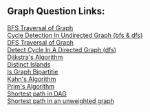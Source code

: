 ## Graph Question Links:

[BFS Traversal of Graph](https://www.naukri.com/code360/problems/bfs-in-graph_973002)<br>
[Cycle Detection In Undirected Graph (bfs & dfs)](https://www.naukri.com/code360/problems/cycle-detection-in-undirected-graph_1062670)<br>
[DFS Traversal of Graph](https://www.naukri.com/code360/problems/dfs-traversal_630462)<br>
[Detect Cycle In A Directed Graph (dfs)](https://www.naukri.com/code360/problems/detect-cycle-in-a-directed-graph_1062626?leftPanelTabValue=PROBLEM)<br>
[Dijkstra's Algorithm](https://www.naukri.com/code360/problems/dijkstra-s-shortest-path_920469?leftPanelTabValue=PROBLEM)<br>
[Distinct Islands](https://www.naukri.com/code360/problems/distinct-island_630460?leftPanelTabValue=PROBLEM)<br>
[Is Graph Bipartitie](https://leetcode.com/problems/is-graph-bipartite/)<br>
[Kahn's Algorithm](https://leetcode.com/problems/course-schedule-ii/)<br>
[Prim's Algorithm](https://www.naukri.com/code360/problems/prim-s-mst_1095633)<br>
[Shortest path in DAG](https://www.geeksforgeeks.org/problems/shortest-path-in-undirected-graph/1)<br>
[Shortest path in an unweighted graph](https://www.naukri.com/code360/problems/shortest-path-in-an-unweighted-graph_981297?leftPanelTabValue=PROBLEM)<br>
